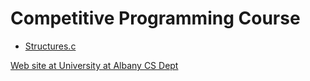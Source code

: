 # Competitive Programming Course
- [Structures.c](C/Structures.c)


[Web site at University at Albany CS Dept](http://www.cs.albany.edu/~sdc)
